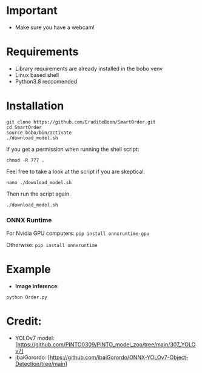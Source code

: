 # Important
- Make sure you have a webcam!
  
# Requirements

 * Library requirements are already installed in the bobo venv
 * Linux based shell
 * Python3.8 reccomended

# Installation
```shell
git clone https://github.com/EruditeBoen/SmartOrder.git
cd SmartOrder
source bobo/bin/activate
./download_model.sh
```
If you get a permission when running the shell script:
```shell
chmod -R 777 .
```
Feel free to take a look at the script if you are skeptical.
```shell
nano ./download_model.sh
```
Then run the script again.
```shell
./download_model.sh
```

### ONNX Runtime
For Nvidia GPU computers:
`pip install onnxruntime-gpu`

Otherwise:
`pip install onnxruntime`

# Example

 * **Image inference**:
 ```shell
 python Order.py
```

# Credit:
* YOLOv7 model: [https://github.com/PINTO0309/PINTO_model_zoo/tree/main/307_YOLOv7]
* ibaiGorordo: [https://github.com/ibaiGorordo/ONNX-YOLOv7-Object-Detection/tree/main]

